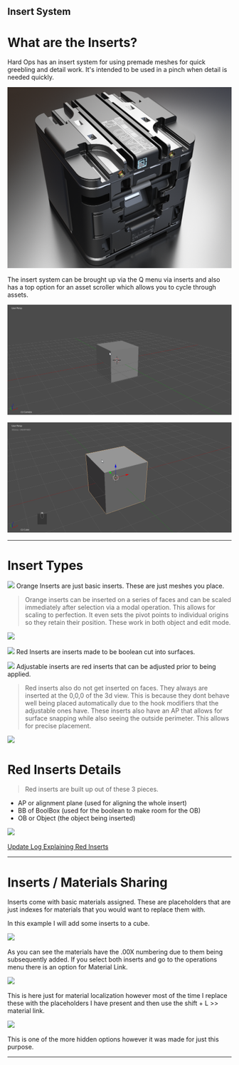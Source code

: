 ## Insert System

# What are the Inserts?

Hard Ops has an insert system for using premade meshes for quick greebling and detail work. It's intended to be used in a pinch when detail is needed quickly.

![](insert\ins_preview.png)

The insert system can be brought up via the Q menu via inserts and also has a top option for an asset scroller which allows you to cycle through assets.

![](insert\ins_1.gif)

![](insert\ins_2.gif)

___

# Insert Types

![](https://raw.githubusercontent.com/mx1001/hardops_manual/master/docs/img\faq\faq21.png) Orange Inserts are just basic inserts. These are just meshes you place.

> Orange inserts can be inserted on a series of faces and can be scaled immediately after selection via a modal operation. This allows for scaling to perfection. It even sets the pivot points to individual origins so they retain their position. These work in both object and edit mode.

![](https://raw.githubusercontent.com/mx1001/hardops_manual/master/docs/img\faq\faq24.gif)

![](https://raw.githubusercontent.com/mx1001/hardops_manual/master/docs/img\faq\faq22.png) Red Inserts are inserts made to be boolean cut into surfaces.

![](https://raw.githubusercontent.com/mx1001/hardops_manual/master/docs/img\faq\faq23.png) Adjustable inserts are red inserts that can be adjusted prior to being applied.

>Red inserts also do not get inserted on faces. They always are inserted at the 0,0,0 of the 3d view. This is because they dont behave well being placed automatically due to the hook modifiers that the adjustable ones have. These inserts also have an AP that allows for surface snapping while also seeing the outside perimeter. This allows for precise placement.

![](https://raw.githubusercontent.com/mx1001/hardops_manual/master/docs/img\faq\faq25.gif)

# Red Inserts Details

> Red inserts are built up out of these 3 pieces.
  - AP or alignment plane (used for aligning the whole insert)
  - BB of BoolBox (used for the boolean to make room for the OB)
  - OB or Object (the object being inserted)

![](https://raw.githubusercontent.com/mx1001/hardops_manual/master/docs/img\faq\faq26.png)

[Update Log Explaining Red Inserts ](https://masterxeon1001.com/2016/01/05/hops0065update/)

___

# Inserts / Materials Sharing

Inserts come with basic materials assigned. These are placeholders that are just indexes for materials that you would want to replace them with.

In this example I will add some inserts to a cube.

![](https://raw.githubusercontent.com/mx1001/hardops_manual/master/docs/img\inserts\ins1.gif)

As you can see the materials have the .00X numbering due to them being subsequently added. If you select both inserts and go to the operations menu there is an option for Material Link.

![](https://raw.githubusercontent.com/mx1001/hardops_manual/master/docs/img\inserts\ins2.gif)

This is here just for material localization however most of the time I replace these with the placeholders I have present and then use the shift + L >> material link.

![](https://raw.githubusercontent.com/mx1001/hardops_manual/master/docs/img\inserts\ins3.gif)

This is one of the more hidden options however it was made for just this purpose.

---
